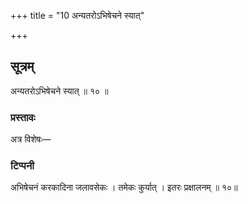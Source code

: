+++
title = "10 अन्यतरोऽभिषेचने स्यात्"

+++
## सूत्रम्
अन्यतरोऽभिषेचने स्यात् ॥ १० ॥  
### प्रस्तावः
अत्र विशेषः—
### टिप्पनी
अभिषेचनं करकादिना जलावसेकः । तमेकः कुर्यात् । इतरः प्रक्षालनम् ॥ १०॥   
